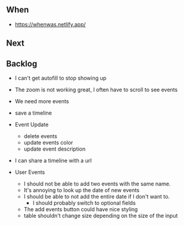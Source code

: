 ## When

- https://whenwas.netlify.app/

## Next

## Backlog

- I can't get autofill to stop showing up
- The zoom is not working great, I often have to scroll to see events
- We need more events
- save a timeline
- Event Update
  - delete events
  - update events color
  - update event description
- I can share a timeline with a url

- User Events
  - I should not be able to add two events with the same name.
  - It's annoying to look up the date of new events
  - I should be able to not add the entire date if I don't want to.
    - I should probably switch to optional fields
  - The add events button could have nice styling
  - table shouldn't change size depending on the size of the input
